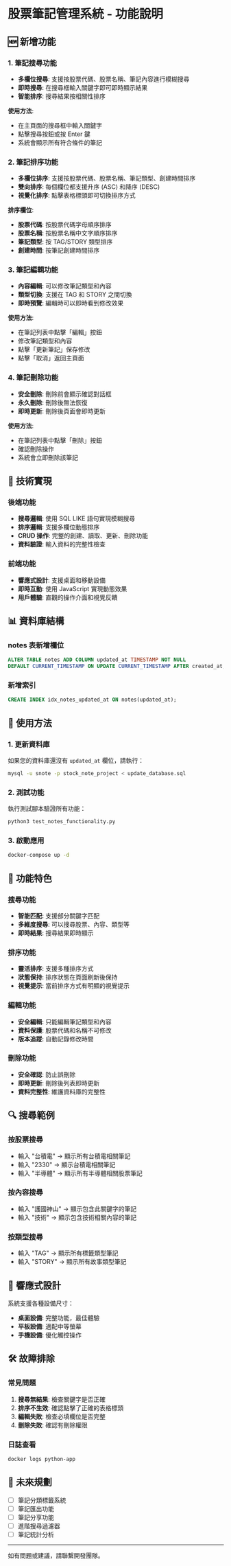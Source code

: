 # 股票筆記管理系統 - 功能說明

## 🆕 新增功能

### 1. 筆記搜尋功能
- **多欄位搜尋**: 支援按股票代碼、股票名稱、筆記內容進行模糊搜尋
- **即時搜尋**: 在搜尋框輸入關鍵字即可即時顯示結果
- **智能排序**: 搜尋結果按相關性排序

**使用方法**:
- 在主頁面的搜尋框中輸入關鍵字
- 點擊搜尋按鈕或按 Enter 鍵
- 系統會顯示所有符合條件的筆記

### 2. 筆記排序功能
- **多欄位排序**: 支援按股票代碼、股票名稱、筆記類型、創建時間排序
- **雙向排序**: 每個欄位都支援升序 (ASC) 和降序 (DESC)
- **視覺化排序**: 點擊表格標頭即可切換排序方式

**排序欄位**:
- **股票代碼**: 按股票代碼字母順序排序
- **股票名稱**: 按股票名稱中文字順序排序
- **筆記類型**: 按 TAG/STORY 類型排序
- **創建時間**: 按筆記創建時間排序

### 3. 筆記編輯功能
- **內容編輯**: 可以修改筆記類型和內容
- **類型切換**: 支援在 TAG 和 STORY 之間切換
- **即時預覽**: 編輯時可以即時看到修改效果

**使用方法**:
- 在筆記列表中點擊「編輯」按鈕
- 修改筆記類型和內容
- 點擊「更新筆記」保存修改
- 點擊「取消」返回主頁面

### 4. 筆記刪除功能
- **安全刪除**: 刪除前會顯示確認對話框
- **永久刪除**: 刪除後無法恢復
- **即時更新**: 刪除後頁面會即時更新

**使用方法**:
- 在筆記列表中點擊「刪除」按鈕
- 確認刪除操作
- 系統會立即刪除該筆記

## 🔧 技術實現

### 後端功能
- **搜尋邏輯**: 使用 SQL LIKE 語句實現模糊搜尋
- **排序邏輯**: 支援多欄位動態排序
- **CRUD 操作**: 完整的創建、讀取、更新、刪除功能
- **資料驗證**: 輸入資料的完整性檢查

### 前端功能
- **響應式設計**: 支援桌面和移動設備
- **即時互動**: 使用 JavaScript 實現動態效果
- **用戶體驗**: 直觀的操作介面和視覺反饋

## 📊 資料庫結構

### notes 表新增欄位
```sql
ALTER TABLE notes ADD COLUMN updated_at TIMESTAMP NOT NULL 
DEFAULT CURRENT_TIMESTAMP ON UPDATE CURRENT_TIMESTAMP AFTER created_at;
```

### 新增索引
```sql
CREATE INDEX idx_notes_updated_at ON notes(updated_at);
```

## 🚀 使用方法

### 1. 更新資料庫
如果您的資料庫還沒有 `updated_at` 欄位，請執行：
```bash
mysql -u snote -p stock_note_project < update_database.sql
```

### 2. 測試功能
執行測試腳本驗證所有功能：
```bash
python3 test_notes_functionality.py
```

### 3. 啟動應用
```bash
docker-compose up -d
```

## 🎯 功能特色

### 搜尋功能
- **智能匹配**: 支援部分關鍵字匹配
- **多維度搜尋**: 可以搜尋股票、內容、類型等
- **即時結果**: 搜尋結果即時顯示

### 排序功能
- **靈活排序**: 支援多種排序方式
- **狀態保持**: 排序狀態在頁面刷新後保持
- **視覺提示**: 當前排序方式有明顯的視覺提示

### 編輯功能
- **安全編輯**: 只能編輯筆記類型和內容
- **資料保護**: 股票代碼和名稱不可修改
- **版本追蹤**: 自動記錄修改時間

### 刪除功能
- **安全確認**: 防止誤刪除
- **即時更新**: 刪除後列表即時更新
- **資料完整性**: 維護資料庫的完整性

## 🔍 搜尋範例

### 按股票搜尋
- 輸入 "台積電" → 顯示所有台積電相關筆記
- 輸入 "2330" → 顯示台積電相關筆記
- 輸入 "半導體" → 顯示所有半導體相關股票筆記

### 按內容搜尋
- 輸入 "護國神山" → 顯示包含此關鍵字的筆記
- 輸入 "技術" → 顯示包含技術相關內容的筆記

### 按類型搜尋
- 輸入 "TAG" → 顯示所有標籤類型筆記
- 輸入 "STORY" → 顯示所有故事類型筆記

## 📱 響應式設計

系統支援各種設備尺寸：
- **桌面設備**: 完整功能，最佳體驗
- **平板設備**: 適配中等螢幕
- **手機設備**: 優化觸控操作

## 🛠️ 故障排除

### 常見問題
1. **搜尋無結果**: 檢查關鍵字是否正確
2. **排序不生效**: 確認點擊了正確的表格標頭
3. **編輯失敗**: 檢查必填欄位是否完整
4. **刪除失敗**: 確認有刪除權限

### 日誌查看
```bash
docker logs python-app
```

## 🔮 未來規劃

- [ ] 筆記分類標籤系統
- [ ] 筆記匯出功能
- [ ] 筆記分享功能
- [ ] 進階搜尋過濾器
- [ ] 筆記統計分析

---

如有問題或建議，請聯繫開發團隊。
